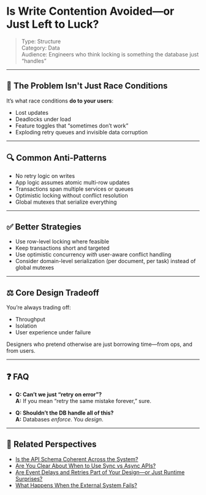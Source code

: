 # Is Write Contention Avoided—or Just Left to Luck?

> Type: Structure  
> Category: Data  
> Audience: Engineers who think locking is something the database just “handles”

---

## 🧠 The Problem Isn't Just Race Conditions

It’s what race conditions **do to your users**:

- Lost updates  
- Deadlocks under load  
- Feature toggles that “sometimes don’t work”  
- Exploding retry queues and invisible data corruption

---

## 🔍 Common Anti-Patterns

- No retry logic on writes  
- App logic assumes atomic multi-row updates  
- Transactions span multiple services or queues  
- Optimistic locking without conflict resolution  
- Global mutexes that serialize everything

---

## ✅ Better Strategies

- Use row-level locking where feasible  
- Keep transactions short and targeted  
- Use optimistic concurrency *with* user-aware conflict handling  
- Consider domain-level serialization (per document, per task) instead of global mutexes

---

## ⚖️ Core Design Tradeoff

You’re always trading off:

- Throughput  
- Isolation  
- User experience under failure

Designers who pretend otherwise are just borrowing time—from ops, and from users.

---

## ❓ FAQ

- **Q: Can’t we just “retry on error”?**  
  **A:** If you mean “retry the same mistake forever,” sure.

- **Q: Shouldn’t the DB handle all of this?**  
  **A:** Databases *enforce*. You *design*.

---

## 🔗 Related Perspectives

- [Is the API Schema Coherent Across the System?](../api/api-schema-coherence.md)
- [Are You Clear About When to Use Sync vs Async APIs?](../api/sync-vs-async-boundaries.md)
- [Are Event Delays and Retries Part of Your Design—or Just Runtime Surprises?](../async/event-retry-delay.md)
- [What Happens When the External System Fails?](../async/external-failure-impact.md)
